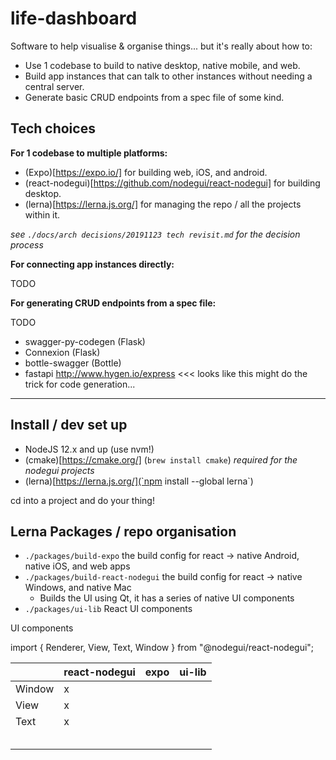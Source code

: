 # life-dashboard

Software to help visualise & organise things... but it's really about how to:

- Use 1 codebase to build to native desktop, native mobile, and web. 
- Build app instances that can talk to other instances without needing a central server.
- Generate basic CRUD endpoints from a spec file of some kind.

## Tech choices

**For 1 codebase to multiple platforms:**

- (Expo)[https://expo.io/] for building web, iOS, and android.
- (react-nodegui)[https://github.com/nodegui/react-nodegui] for building desktop.
- (lerna)[https://lerna.js.org/] for managing the repo / all the projects within it.

_see `./docs/arch decisions/20191123 tech revisit.md` for the decision process_

**For connecting app instances directly:**

TODO

**For generating CRUD endpoints from a spec file:**

TODO

* swagger-py-codegen (Flask)
* Connexion (Flask)
* bottle-swagger (Bottle)
* fastapi
http://www.hygen.io/express <<< looks like this might do the trick for code generation...

---

## Install / dev set up

- NodeJS 12.x and up (use nvm!)
- (cmake)[https://cmake.org/] (`brew install cmake`) _required for the nodegui projects_
- (lerna)[https://lerna.js.org/](`npm install --global lerna`) 

cd into a project and do your thing!

## Lerna Packages / repo organisation

- `./packages/build-expo` the build config for react -> native Android, native iOS, and web apps
- `./packages/build-react-nodegui` the build config for react -> native Windows, and native Mac
  - Builds the UI using Qt, it has a series of native UI components
- `./packages/ui-lib` React UI components

UI components

import { Renderer, View, Text, Window } from "@nodegui/react-nodegui";


|        | react-nodegui | expo | ui-lib |
|--------|---------------|------|--------|
| Window | x             |      |        |
| View   | x             |      |        |
| Text   | x             |      |        |
|        |               |      |        |
|        |               |      |        |
|        |               |      |        |
|        |               |      |        |
|        |               |      |        |